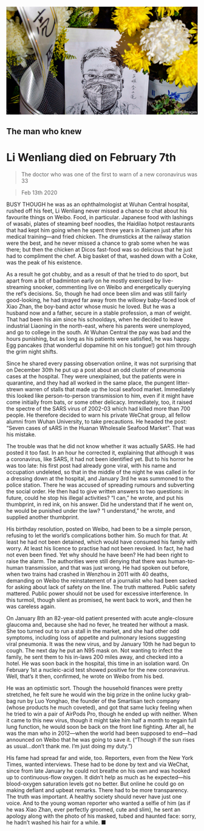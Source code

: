![](./images/20200215_OBP501.jpg)

## The man who knew

# Li Wenliang died on February 7th

> The doctor who was one of the first to warn of a new coronavirus was 33

> Feb 13th 2020

BUSY THOUGH he was as an ophthalmologist at Wuhan Central hospital, rushed off his feet, Li Wenliang never missed a chance to chat about his favourite things on Weibo. Food, in particular. Japanese food with lashings of wasabi, plates of steaming beef noodles, the Haidilao hotpot restaurants that had kept him going when he spent three years in Xiamen just after his medical training—and fried chicken. The drumsticks at the railway station were the best, and he never missed a chance to grab some when he was there; but then the chicken at Dicos fast-food was so delicious that he just had to compliment the chef. A big basket of that, washed down with a Coke, was the peak of his existence.

As a result he got chubby, and as a result of that he tried to do sport, but apart from a bit of badminton early on he mostly exercised by live-streaming snooker, commenting live on Weibo and energetically querying the ref’s decisions. So, though he had once been slim and was still fairly good-looking, he had strayed far away from the willowy baby-faced look of Xiao Zhan, the boy-band actor whose music he loved. But he was a husband now and a father, secure in a stable profession, a man of weight. That had been his aim since his schooldays, when he decided to leave industrial Liaoning in the north-east, where his parents were unemployed, and go to college in the south. At Wuhan Central the pay was bad and the hours punishing, but as long as his patients were satisfied, he was happy. Egg pancakes (that wonderful dopamine hit on his tongue!) got him through the grim night shifts.

Since he shared every passing observation online, it was not surprising that on December 30th he put up a post about an odd cluster of pneumonia cases at the hospital. They were unexplained, but the patients were in quarantine, and they had all worked in the same place, the pungent litter-strewn warren of stalls that made up the local seafood market. Immediately this looked like person-to-person transmission to him, even if it might have come initially from bats, or some other delicacy. Immediately, too, it raised the spectre of the SARS virus of 2002-03 which had killed more than 700 people. He therefore decided to warn his private WeChat group, all fellow alumni from Wuhan University, to take precautions. He headed the post: “Seven cases of sARS in the Huanan Wholesale Seafood Market”. That was his mistake.

The trouble was that he did not know whether it was actually SARS. He had posted it too fast. In an hour he corrected it, explaining that although it was a coronavirus, like SARS, it had not been identified yet. But to his horror he was too late: his first post had already gone viral, with his name and occupation undeleted, so that in the middle of the night he was called in for a dressing down at the hospital, and January 3rd he was summoned to the police station. There he was accused of spreading rumours and subverting the social order. He then had to give written answers to two questions: in future, could he stop his illegal activities? “I can,” he wrote, and put his thumbprint, in red ink, on his answer. Did he understand that if he went on, he would be punished under the law? “I understand,” he wrote, and supplied another thumbprint.

His birthday resolution, posted on Weibo, had been to be a simple person, refusing to let the world’s complications bother him. So much for that. At least he had not been detained, which would have consumed his family with worry. At least his licence to practise had not been revoked. In fact, he had not even been fined. Yet why should he have been? He had been right to raise the alarm. The authorities were still denying that there was human-to-human transmission, and that was just wrong. He had spoken out before, when two trains had crashed in Wenzhou in 2011 with 40 deaths, demanding on Weibo the reinstatement of a journalist who had been sacked for asking about lack of safety on the line. The truth mattered. Public safety mattered. Public power should not be used for excessive interference. In this turmoil, though silent as promised, he went back to work, and then he was careless again.

On January 8th an 82-year-old patient presented with acute angle-closure glaucoma and, because she had no fever, he treated her without a mask. She too turned out to run a stall in the market, and she had other odd symptoms, including loss of appetite and pulmonary lesions suggesting viral pneumonia. It was the new virus, and by January 10th he had begun to cough. The next day he put an N95 mask on. Not wanting to infect the family, he sent them to his in-laws 200 miles away, and checked into a hotel. He was soon back in the hospital, this time in an isolation ward. On February 1st a nucleic-acid test showed positive for the new coronavirus. Well, that’s it then, confirmed, he wrote on Weibo from his bed.

He was an optimistic sort. Though the household finances were pretty stretched, he felt sure he would win the big prize in the online lucky grab-bag run by Luo Yonghao, the founder of the Smartisan tech company (whose products he much coveted), and got that same lucky feeling when he tried to win a pair of AirPods Pro, though he ended up with neither. When it came to this new virus, though it might take him half a month to regain full lung function, he would soon be back on the front line fighting. After all, he was the man who in 2012—when the world had been supposed to end—had announced on Weibo that he was going to save it. (“Though if the sun rises as usual…don’t thank me. I’m just doing my duty.”)

His fame had spread far and wide, too. Reporters, even from the New York Times, wanted interviews. These had to be done by text and via WeChat, since from late January he could not breathe on his own and was hooked up to continuous-flow oxygen. It didn’t help as much as he expected—his blood-oxygen saturation levels got no better. But online he could go on making defiant and upbeat remarks. There had to be more transparency. The truth was important. A healthy society should never have just one voice. And to the young woman reporter who wanted a selfie of him (as if he was Xiao Zhan, ever perfectly groomed, cute and slim), he sent an apology along with the photo of his masked, tubed and haunted face: sorry, he hadn’t washed his hair for a while. ■